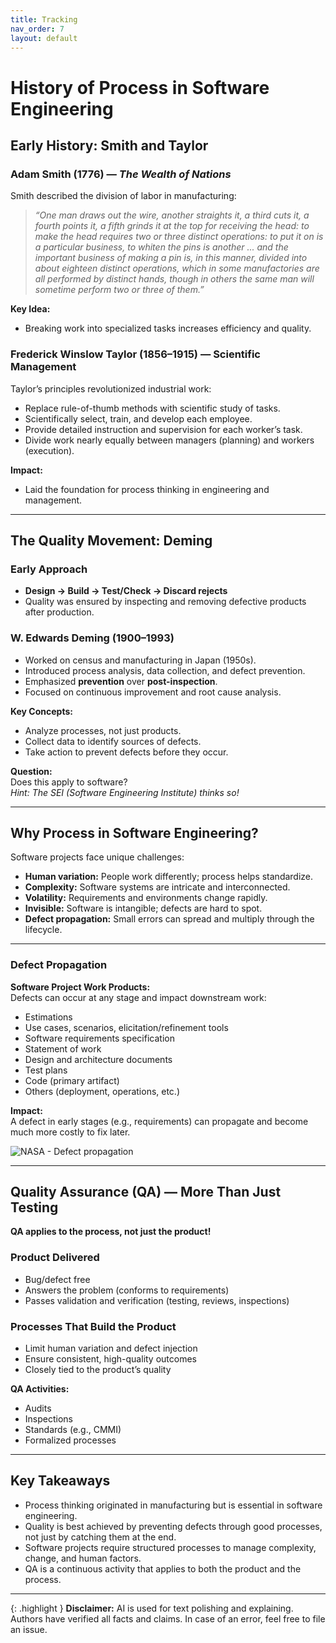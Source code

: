 ```yaml
---
title: Tracking
nav_order: 7
layout: default
---
```


# History of Process in Software Engineering

## Early History: Smith and Taylor

### Adam Smith (1776) — *The Wealth of Nations*

Smith described the division of labor in manufacturing:
> _“One man draws out the wire, another straights it, a third cuts it, a fourth points it, a fifth grinds it at the top for receiving the head: to make the head requires two or three distinct operations: to put it on is a particular business, to whiten the pins is another ... and the important business of making a pin is, in this manner, divided into about eighteen distinct operations, which in some manufactories are all performed by distinct hands, though in others the same man will sometime perform two or three of them.”_

**Key Idea:**  
- Breaking work into specialized tasks increases efficiency and quality.

### Frederick Winslow Taylor (1856–1915) — Scientific Management

Taylor’s principles revolutionized industrial work:
- Replace rule-of-thumb methods with scientific study of tasks.
- Scientifically select, train, and develop each employee.
- Provide detailed instruction and supervision for each worker’s task.
- Divide work nearly equally between managers (planning) and workers (execution).

**Impact:**  
- Laid the foundation for process thinking in engineering and management.

---

## The Quality Movement: Deming

### Early Approach

- **Design → Build → Test/Check → Discard rejects**
- Quality was ensured by inspecting and removing defective products after production.

### W. Edwards Deming (1900–1993)

- Worked on census and manufacturing in Japan (1950s).
- Introduced process analysis, data collection, and defect prevention.
- Emphasized **prevention** over **post-inspection**.
- Focused on continuous improvement and root cause analysis.

**Key Concepts:**
- Analyze processes, not just products.
- Collect data to identify sources of defects.
- Take action to prevent defects before they occur.

**Question:**  
Does this apply to software?  
*Hint: The SEI (Software Engineering Institute) thinks so!*

---

## Why Process in Software Engineering?

Software projects face unique challenges:
- **Human variation:** People work differently; process helps standardize.
- **Complexity:** Software systems are intricate and interconnected.
- **Volatility:** Requirements and environments change rapidly.
- **Invisible:** Software is intangible; defects are hard to spot.
- **Defect propagation:** Small errors can spread and multiply through the lifecycle.

---

### Defect Propagation

**Software Project Work Products:**  
Defects can occur at any stage and impact downstream work:

- Estimations
- Use cases, scenarios, elicitation/refinement tools
- Software requirements specification
- Statement of work
- Design and architecture documents
- Test plans
- Code (primary artifact)
- Others (deployment, operations, etc.)

**Impact:**  
A defect in early stages (e.g., requirements) can propagate and become much more costly to fix later.

![NASA - Defect propagation](image.png)

---

## Quality Assurance (QA) — More Than Just Testing

**QA applies to the process, not just the product!**

### Product Delivered

- Bug/defect free
- Answers the problem (conforms to requirements)
- Passes validation and verification (testing, reviews, inspections)

### Processes That Build the Product

- Limit human variation and defect injection
- Ensure consistent, high-quality outcomes
- Closely tied to the product’s quality

**QA Activities:**
- Audits
- Inspections
- Standards (e.g., CMMI)
- Formalized processes

---

## Key Takeaways

- Process thinking originated in manufacturing but is essential in software engineering.
- Quality is best achieved by preventing defects through good processes, not just by catching them at the end.
- Software projects require structured processes to manage complexity, change, and human factors.
- QA is a continuous activity that applies to both the product and the process.

---

{: .highlight }
**Disclaimer:** AI is used for text polishing and explaining. Authors have verified all facts and claims. In case of an error, feel free to file an issue.
